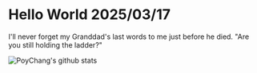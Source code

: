# Hello World 2025/03/17

I'll never forget my Granddad's last words to me just before he died. "Are you still holding the ladder?"

![PoyChang's github stats](https://github-readme-stats.vercel.app/api?username=poychang&show_icons=true&theme=dracula)
